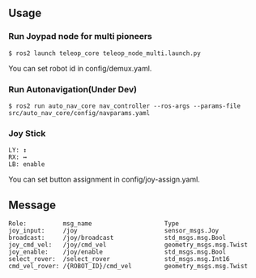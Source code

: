 ## Usage
### Run Joypad node for multi pioneers
```
$ ros2 launch teleop_core teleop_node_multi.launch.py
```
You can set robot id in config/demux.yaml.

### Run Autonavigation(Under Dev)
```
$ ros2 run auto_nav_core nav_controller --ros-args --params-file src/auto_nav_core/config/navparams.yaml
```

### Joy Stick
```
LY: ↕  
RX: ↔   
LB: enable
```
You can set button assignment in config/joy-assign.yaml.

## Message
```
Role:          msg_name                    Type
joy_input:     /joy                        sensor_msgs.Joy
broadcast:     /joy/broadcast              std_msgs.msg.Bool
joy_cmd_vel:   /joy/cmd_vel                geometry_msgs.msg.Twist
joy_enable:    /joy/enable                 std_msgs.msg.Bool
select_rover:  /select_rover               std_msgs.msg.Int16
cmd_vel_rover: /{ROBOT_ID}/cmd_vel         geometry_msgs.msg.Twist

```
